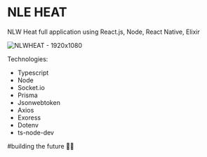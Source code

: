 # NLE HEAT

NLW Heat full application using React.js, Node, React Native, Elixir

![NLWHEAT - 1920x1080](https://user-images.githubusercontent.com/51973430/137939996-0fe68865-a098-4e21-8136-3171dcf21c3e.png)

Technologies:
 - Typescript
 - Node
 - Socket.io
 - Prisma
 - Jsonwebtoken
 - Axios
 - Exoress
 - Dotenv
 - ts-node-dev

#building the future 🚀🚀
